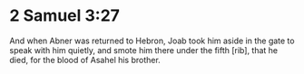# 2 Samuel 3:27

And when Abner was returned to Hebron, Joab took him aside in the gate to speak with him quietly, and smote him there under the fifth [rib], that he died, for the blood of Asahel his brother.
